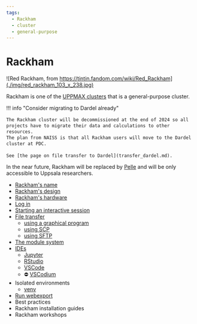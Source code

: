 ```yaml
---
tags:
  - Rackham
  - cluster
  - general-purpose
---
```


# Rackham

![Red Rackham, from https://tintin.fandom.com/wiki/Red_Rackham](./img/red_rackham_103_x_238.jpg)

Rackham is one of the [UPPMAX clusters](uppmax_cluster.md)
that is a general-purpose cluster.

!!! info "Consider migrating to Dardel already"

    The Rackham cluster will be decommissioned at the end of 2024 so all
    projects have to migrate their data and calculations to other resources.
    The plan from NAISS is that all Rackham users will move to the Dardel cluster at PDC.

    See [the page on file transfer to Dardel](transfer_dardel.md).

In the near future, Rackham will be replaced by [Pelle](pelle.md)
and will be only accessible to Uppsala researchers.

- [Rackham's name](rackhams_name.md)
- [Rackham's design](rackhams_design.md)
- [Rackham's hardware](../hardware/clusters/rackham.md)
- [Log in](../getting_started/login_rackham.md)
- [Starting an interactive session](start_interactive_node_on_rackham.md)
- [File transfer](transfer_rackham.md)
    - [using a graphical program](rackham_file_transfer_using_gui.md)
    - [using SCP](../software/rackham_file_transfer_using_scp.md)
    - [using SFTP](../software/rackham_file_transfer_using_sftp.md)
- [The module system](rackham_modules.md)
- [IDEs](../software/ides_on_rackham.md)
    - [Jupyter](../software/jupyter.md)
    - [RStudio](../software/rstudio_on_rackham.md)
    - [VSCode](../software/vscode_on_rackham.md)
    - :no_entry: [VSCodium](../software/vscodium_on_rackham.md)
- Isolated environments
    - [venv](../software/venv_on_rackham.md)
- [Run webexport](webexport.md)
- Best practices
- Rackham installation guides
- Rackham workshops
